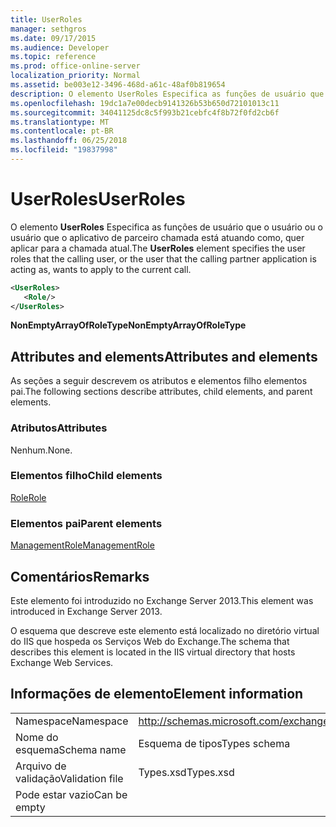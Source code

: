 ```yaml
---
title: UserRoles
manager: sethgros
ms.date: 09/17/2015
ms.audience: Developer
ms.topic: reference
ms.prod: office-online-server
localization_priority: Normal
ms.assetid: be003e12-3496-468d-a61c-48af0b819654
description: O elemento UserRoles Especifica as funções de usuário que o usuário ou o usuário que o aplicativo de parceiro chamada está atuando como, quer aplicar para a chamada atual.
ms.openlocfilehash: 19dc1a7e00decb9141326b53b650d72101013c11
ms.sourcegitcommit: 34041125dc8c5f993b21cebfc4f8b72f0fd2cb6f
ms.translationtype: MT
ms.contentlocale: pt-BR
ms.lasthandoff: 06/25/2018
ms.locfileid: "19837998"
---
```

# <a name="userroles"></a><span data-ttu-id="30599-103">UserRoles</span><span class="sxs-lookup"><span data-stu-id="30599-103">UserRoles</span></span>

<span data-ttu-id="30599-104">O elemento **UserRoles** Especifica as funções de usuário que o usuário ou o usuário que o aplicativo de parceiro chamada está atuando como, quer aplicar para a chamada atual.</span><span class="sxs-lookup"><span data-stu-id="30599-104">The **UserRoles** element specifies the user roles that the calling user, or the user that the calling partner application is acting as, wants to apply to the current call.</span></span> 
  
```XML
<UserRoles>
   <Role/>
</UserRoles>
```

 <span data-ttu-id="30599-105">**NonEmptyArrayOfRoleType**</span><span class="sxs-lookup"><span data-stu-id="30599-105">**NonEmptyArrayOfRoleType**</span></span>
## <a name="attributes-and-elements"></a><span data-ttu-id="30599-106">Attributes and elements</span><span class="sxs-lookup"><span data-stu-id="30599-106">Attributes and elements</span></span>

<span data-ttu-id="30599-107">As seções a seguir descrevem os atributos e elementos filho elementos pai.</span><span class="sxs-lookup"><span data-stu-id="30599-107">The following sections describe attributes, child elements, and parent elements.</span></span>
  
### <a name="attributes"></a><span data-ttu-id="30599-108">Atributos</span><span class="sxs-lookup"><span data-stu-id="30599-108">Attributes</span></span>

<span data-ttu-id="30599-109">Nenhum.</span><span class="sxs-lookup"><span data-stu-id="30599-109">None.</span></span>
  
### <a name="child-elements"></a><span data-ttu-id="30599-110">Elementos filho</span><span class="sxs-lookup"><span data-stu-id="30599-110">Child elements</span></span>

[<span data-ttu-id="30599-111">Role</span><span class="sxs-lookup"><span data-stu-id="30599-111">Role</span></span>](role.md)
  
### <a name="parent-elements"></a><span data-ttu-id="30599-112">Elementos pai</span><span class="sxs-lookup"><span data-stu-id="30599-112">Parent elements</span></span>

[<span data-ttu-id="30599-113">ManagementRole</span><span class="sxs-lookup"><span data-stu-id="30599-113">ManagementRole</span></span>](managementrole.md)
  
## <a name="remarks"></a><span data-ttu-id="30599-114">Comentários</span><span class="sxs-lookup"><span data-stu-id="30599-114">Remarks</span></span>

<span data-ttu-id="30599-115">Este elemento foi introduzido no Exchange Server 2013.</span><span class="sxs-lookup"><span data-stu-id="30599-115">This element was introduced in Exchange Server 2013.</span></span>
  
<span data-ttu-id="30599-116">O esquema que descreve este elemento está localizado no diretório virtual do IIS que hospeda os Serviços Web do Exchange.</span><span class="sxs-lookup"><span data-stu-id="30599-116">The schema that describes this element is located in the IIS virtual directory that hosts Exchange Web Services.</span></span>
  
## <a name="element-information"></a><span data-ttu-id="30599-117">Informações de elemento</span><span class="sxs-lookup"><span data-stu-id="30599-117">Element information</span></span>

|||
|:-----|:-----|
|<span data-ttu-id="30599-118">Namespace</span><span class="sxs-lookup"><span data-stu-id="30599-118">Namespace</span></span>  <br/> |http://schemas.microsoft.com/exchange/services/2006/types  <br/> |
|<span data-ttu-id="30599-119">Nome do esquema</span><span class="sxs-lookup"><span data-stu-id="30599-119">Schema name</span></span>  <br/> |<span data-ttu-id="30599-120">Esquema de tipos</span><span class="sxs-lookup"><span data-stu-id="30599-120">Types schema</span></span>  <br/> |
|<span data-ttu-id="30599-121">Arquivo de validação</span><span class="sxs-lookup"><span data-stu-id="30599-121">Validation file</span></span>  <br/> |<span data-ttu-id="30599-122">Types.xsd</span><span class="sxs-lookup"><span data-stu-id="30599-122">Types.xsd</span></span>  <br/> |
|<span data-ttu-id="30599-123">Pode estar vazio</span><span class="sxs-lookup"><span data-stu-id="30599-123">Can be empty</span></span>  <br/> ||
   

